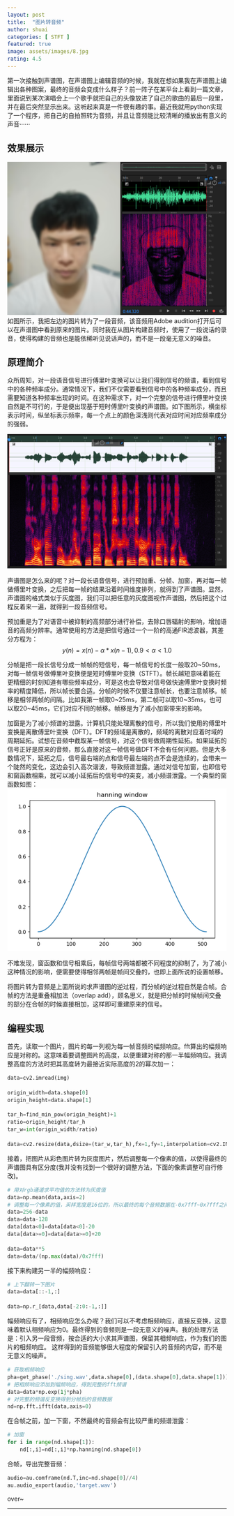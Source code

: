 ```yaml
---
layout: post
title:  "图片转音频"
author: shuai
categories: [ STFT ]
featured: true
image: assets/images/8.jpg
rating: 4.5
---
```

第一次接触到声谱图，在声谱图上编辑音频的时候，我就在想如果我在声谱图上编辑出各种图案，最终的音频会变成什么样子？前一阵子在某平台上看到一篇文章，里面说到某次演唱会上一个歌手就把自己的头像放进了自己的歌曲的最后一段里，并在最后突然显示出来。这听起来真是一件很有趣的事。最近我就用python实现了一个程序，把自己的自拍照转为音频，并且让音频能比较清晰的播放出有意义的声音······

## 效果展示

![picture 1](../assets/images/me.png) 
如图所示，我把左边的图片转为了一段音频，该音频用Adobe audition打开后可以在声谱图中看到原来的图片。同时我在从图片构建音频时，使用了一段说话的录音，使得构建的音频也是能依稀听见说话声的，而不是一段毫无意义的噪音。


## 原理简介

众所周知，对一段语音信号进行傅里叶变换可以让我们得到信号的频谱，看到信号中的各种频率成分。通常情况下，我们不仅需要看到信号中的各种频率成分，而且需要知道各种频率出现的时间。在这种需求下，对一个完整的信号进行傅里叶变换自然是不可行的，于是便出现基于短时傅里叶变换的声谱图。如下图所示，横坐标表示时间，纵坐标表示频率，每一个点上的颜色深浅则代表对应时间对应频率成分的强弱。

![picture 2](../assets/images/1653816174207.png)  

声谱图是怎么来的呢？对一段长语音信号，进行预加重、分帧、加窗，再对每一帧做傅里叶变换，之后把每一帧的结果沿着时间维度排列，就得到了声谱图。显然，声谱图的格式类似于灰度图，我们可以把任意的灰度图视作声谱图，然后把这个过程反着来一遍，就得到一段音频信号。

预加重是为了对语音中被抑制的高频部分进行补偿，去除口唇辐射的影响，增加语音的高频分辨率。通常使用的方法是把信号通过一个一阶的高通FIR滤波器，其差分方程为：
$$
y(n)=x(n)-\alpha*x(n-1),      0.9<\alpha<1.0
$$

分帧是把一段长信号分成一帧帧的短信号，每一帧信号的长度一般取20~50ms，对每一帧信号做傅里叶变换便是短时傅里叶变换（STFT）。帧长越短意味着能在更精细的时刻知道有哪些频率成分，可是这也会导致对信号做快速傅里叶变换时频率的精度降低，所以帧长要合适。分帧的时候不仅要注意帧长，也要注意帧移。帧移是相邻两帧的间隔。比如我第一帧取0~25ms，第二帧可以取10~35ms，也可以取20~45ms，它们对应不同的帧移。帧移是为了减小加窗带来的影响。

加窗是为了减小频谱的泄露。计算机只能处理离散的信号，所以我们使用的傅里叶变换是离散傅里叶变换（DFT）。DFT的频域是离散的，频域的离散对应着时域的周期延拓。试想在音频中截取某一帧信号，对这个信号做周期性延拓。如果延拓的信号正好是原来的音频，那么直接对这一帧信号做DFT不会有任何问题。但是大多数情况下，延拓之后，信号最右端的点和信号最左端的点不会是连续的，会带来一个陡然的变化，这边会引入高次谐波，导致频谱泄露。通过对信号加窗，也即信号和窗函数相乘，就可以减小延拓后的信号中的突变，减小频谱泄露。一个典型的窗函数如图：
![picture 3](../assets/images/1653820443363.png)  

不难发现，窗函数和信号相乘后，每帧信号两端都被不同程度的抑制了，为了减小这种情况的影响，便需要使得相邻两帧是帧间交叠的，也即上面所说的设置帧移。

将图片转为音频是上面所说的求声谱图的逆过程，而分帧的逆过程自然是合帧。合帧的方法是重叠相加法（overlap add），顾名思义，就是把分帧的时候帧间交叠的部分在合帧的时候直接相加，这样即可重建原来的信号。


## 编程实现

首先，读取一个图片，图片的每一列视为每一帧音频的幅频响应。fft算出的幅频响应是对称的。这意味着要调整图片的高度，以便重建对称的那一半幅频响应。我调整高度的方法时把其高度转为最接近实际高度的2的幂次加一：
```python
data=cv2.imread(img)

origin_width=data.shape[0]
origin_height=data.shape[1]

tar_h=find_min_pow(origin_height)+1
ratio=origin_height/tar_h
tar_w=int(origin_width/ratio)

data=cv2.resize(data,dsize=(tar_w,tar_h),fx=1,fy=1,interpolation=cv2.INTER_LINEAR)
```
接着，把图片从彩色图片转为灰度图片，然后调整每一个像素的值，以使得最终的声谱图具有区分度(我并没有找到一个很好的调整方法，下面的像素调整可自行修改)。
```python
# 用对rgb通道求平均值的方法转为灰度值
data=np.mean(data,axis=2)
# 调整每一个像素的值，采样宽度是16位的，所以最终的每个音频数据在-0x7fff~0x7fff之间。
data=256-data
data=data-128
data[data<0]=data[data<0]-20
data[data>=0]=data[data>=0]+20

data=data**5
data=data/(np.max(data)/0x7fff)
```
接下来构建另一半的幅频响应：
```python
# 上下翻转一下图片
data=data[::-1,:]

data=np.r_[data,data[-2:0:-1,:]]
```
幅频响应有了，相频响应怎么办呢？我们可以不考虑相频响应，直接反变换，这意味着默认相频响应为0。最终得到的音频则是一段无意义的噪声。我的处理方法是：引入另一段音频，按合适的大小求其声谱图，保留其相频响应，作为我们的图片的相频响应。 这样得到的音频能够很大程度的保留引入的音频的内容，而不是无意义的噪声。
```python
# 获取相频响应
pha=get_phase('./sing.wav',data.shape[0],(data.shape[0],data.shape[1]))
# 把相频响应添加到幅频响应，得到完整的fft频谱
data=data*np.exp(1j*pha)
# 对完整的频谱反变换得到分帧后的音频数据
nd=np.fft.ifft(data,axis=0)
```
在合帧之前，加一下窗，不然最终的音频会有比较严重的频谱泄露：
```python
# 加窗
for i in range(nd.shape[1]):
    nd[:,i]=nd[:,i]*np.hanning(nd.shape[0])
```
合帧，导出完整音频：
```python
audio=au.comframe(nd.T,inc=nd.shape[0]//4)
au.audio_export(audio,'target.wav')
```

over~

---

